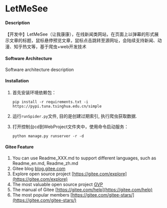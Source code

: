 # LetMeSee

#### Description
【开发中】LetMeSee（让我康康），在线新闻类网站，在页面上以弹幕的形式展示文章的标题，鼠标悬停预览文章，鼠标点击跳转至源网址，会陆续支持新闻、动漫、知乎热文等，基于爬虫+web开发技术

#### Software Architecture
Software architecture description

#### Installation

1.  首先安装环境依赖包：

    `pip install -r requirements.txt -i https://pypi.tuna.tsinghua.edu.cn/simple`
    
2. 运行`runSpider.py`文件, 目的是创建过期索引, 执行爬虫获取数据.
3.  打开控制台cd到WebProject文件夹中，使用命令启动服务：
    
    `python manage.py runserver -r -d`


#### Gitee Feature

1.  You can use Readme\_XXX.md to support different languages, such as Readme\_en.md, Readme\_zh.md
2.  Gitee blog [blog.gitee.com](https://blog.gitee.com)
3.  Explore open source project [https://gitee.com/explore](https://gitee.com/explore)
4.  The most valuable open source project [GVP](https://gitee.com/gvp)
5.  The manual of Gitee [https://gitee.com/help](https://gitee.com/help)
6.  The most popular members  [https://gitee.com/gitee-stars/](https://gitee.com/gitee-stars/)

